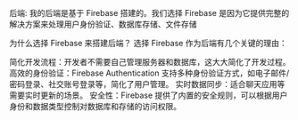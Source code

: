 

后端:
我的后端是基于 Firebase 搭建的。我们选择 Firebase 是因为它提供完整的解决方案来处理用户身份验证、数据库存储、文件存储

为什么选择 Firebase 来搭建后端？
选择 Firebase 作为后端有几个关键的理由：

简化开发流程：开发者不需要自己管理服务器和数据库，这大大简化了开发过程。
高效的身份验证：Firebase Authentication 支持多种身份验证方式，如电子邮件/密码登录、社交账号登录等，简化了用户管理。
实时数据同步：适合聊天应用等需要实时更新的场景。
安全性：Firebase 提供了内置的安全规则，可以根据用户身份和数据类型控制对数据库和存储的访问权限。